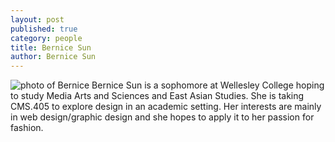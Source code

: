 ```yaml
---
layout: post
published: true
category: people
title: Bernice Sun
author: Bernice Sun
---
```

![photo of Bernice]({{site.baseurl}}/assets/210829_ProfilePic.JPG)
Bernice Sun is a sophomore at Wellesley College hoping to study Media Arts and Sciences and East Asian Studies. She is taking CMS.405 to explore design in an academic setting. Her interests are mainly in web design/graphic design and she hopes to apply it to her passion for fashion.
